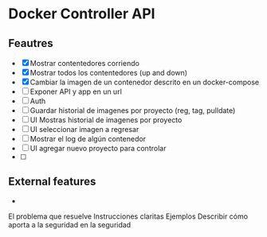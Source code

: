 # Docker Controller API

## Feautres

- [x] Mostrar contentedores corriendo
- [x] Mostrar todos los contentedores (up and down) 
- [x] Cambiar la imagen de un contenedor descrito en un docker-compose
- [ ] Exponer API y app en un url
- [ ] Auth
- [ ] Guardar historial de imagenes por proyecto (reg, tag, pulldate)
- [ ] UI Mostras historial de imagenes por proyecto
- [ ] UI seleccionar imagen a regresar
- [ ] Mostrar el log de algún contenedor
- [ ] UI agregar nuevo proyecto para controlar
- [ ]  

## External features

- 


El problema que resuelve
Instrucciones claritas
Ejemplos
Describir cómo aporta a la seguridad en la seguridad
